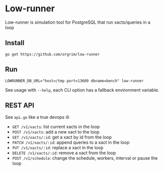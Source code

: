# Low-runner

Low-runner is simulation tool for PostgreSQL that run xacts/queries in a loop

## Install

```
go get https://github.com/orgrim/low-runner
```

## Run

```
LOWRUNNER_DB_URL="host=/tmp port=13609 dbname=bench" low-runner
```

See usage with `--help`, each CLI option has a fallback environment variable.

## REST API

See `api.go` like a true devops ☮️

* `GET /v1/xacts`: list current xacts in the loop
* `POST /v1/xacts`: add a new xact to the loop
* `GET /v1/xacts/:id`: get a xact by id from the loop
* `PATCH /v1/xacts/:id`: append queries to a xact in the loop
* `PUT /v1/xacts/:id`: replace a xact in the loop
* `DELETE /v1/xacts/:id`: remove a xact from the loop
* `POST /v1/schedule`: change the schedule, workers, interval or pause the loop
